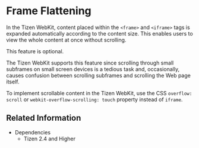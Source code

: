 # Frame Flattening

In the Tizen WebKit, content placed within the `<frame>` and `<iframe>` tags is expanded automatically according to the content size. This enables users to view the whole content at once without scrolling.

This feature is optional.

The Tizen WebKit supports this feature since scrolling through small subframes on small screen devices is a tedious task and, occasionally, causes confusion between scrolling subframes and scrolling the Web page itself.

To implement scrollable content in the Tizen WebKit, use the CSS `overflow: scroll` or `webkit-overflow-scrolling: touch` property instead of `iframe`.

## Related Information
* Dependencies
  - Tizen 2.4 and Higher
